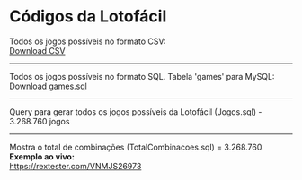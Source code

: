 # Códigos da Lotofácil

Todos os jogos possíveis no formato CSV:<br>
<a href="https://github.com/gugacwb/lotofacil/raw/main/games_csv.zip">Download CSV</a>

<hr>

Todos os jogos possíveis no formato SQL. Tabela 'games' para MySQL:<br>
<a href="https://github.com/gugacwb/lotofacil/raw/main/games_sql.zip">Download games.sql</a>

<hr>

Query para gerar todos os jogos possíveis da Lotofácil (Jogos.sql) - 3.268.760 jogos

<hr>

Mostra o total de combinações (TotalCombinacoes.sql) = 3.268.760
<br>
<strong>Exemplo ao vivo:</strong><br>
https://rextester.com/VNMJS26973
